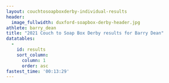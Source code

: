 ```yaml
---
layout: couchtosoapboxderby-individual-results
header:
  image_fullwidth: duxford-soapbox-derby-header.jpg
athlete: barry_dean
title: "2021 Couch to Soap Box Derby results for Barry Dean"
datatables: 
  - 
    id: results
    sort_column:
      column: 1
      order: asc
fastest_time: '00:13:29'
---
```

